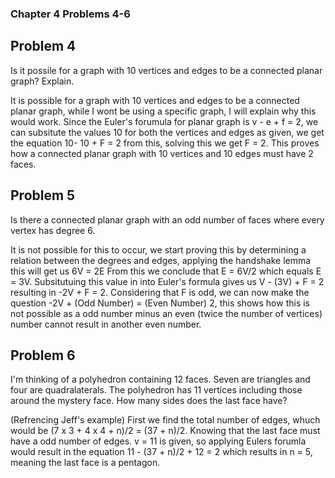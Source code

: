 ### Chapter 4 Problems 4-6 ###

## Problem 4 ##
Is it possile for a graph with 10 vertices and edges to be a connected planar graph? Explain.

It is possible for a graph with 10 vertices and edges to be a connected planar graph, while I wont be using a specific graph, I will explain why this would work.
Since the Euler's forumula for planar graph is v - e + f = 2, we can subsitute the values 10 for both the vertices and edges as given, we get the equation 10- 10 + F = 2
from this, solving this we get F = 2. This proves how a connected planar graph with 10 vertices and 10 edges must have 2 faces.

## Problem 5 ##
Is there a connected planar graph with an odd number of faces where every vertex has degree 6.

It is not possible for this to occur, we start proving this by determining a relation between the degrees and edges, applying the handshake lemma this will get us 6V = 2E
From this we conclude that E = 6V/2 which equals E = 3V. Subsitutuing this value in into Euler's formula gives us V - (3V) + F = 2 resulting in -2V + F = 2.
Considering that F is odd, we can now make the question -2V + (Odd Number) = (Even Number) 2, this shows how this is not possible as a odd number minus an even (twice the number of vertices)
number cannot result in another even number. 

## Problem 6 ##
I'm thinking of a polyhedron containing 12 faces. Seven are triangles and four are quadralaterals. The polyhedron has 11 vertices including those around the mystery face. 
How many sides does the last face have?

(Refrencing Jeff's example) First we find the total number of edges, whuch would be (7 x 3 + 4 x 4 + n)/2 = (37 + n)/2. Knowing that the last face must have a odd number of edges. 
v = 11 is given, so applying Eulers forumla would result in the equation 11 - (37 + n)/2 + 12 = 2 which results in n = 5, meaning the last face is a pentagon. 
